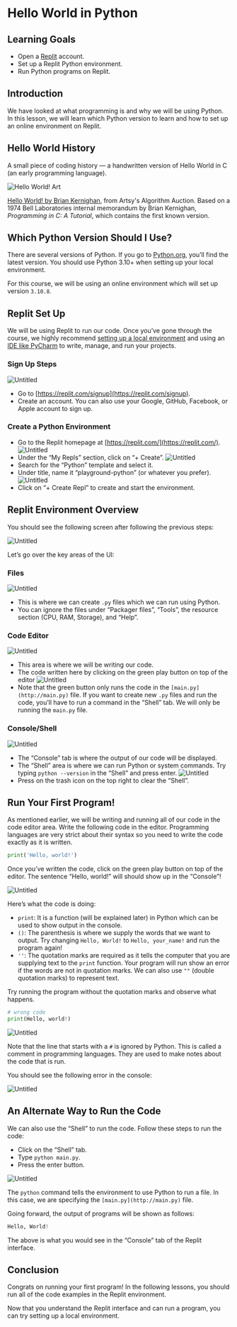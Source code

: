 # Hello World in Python

## Learning Goals

- Open a [Replit](https://replit.com/~) account.
- Set up a Replit Python environment.
- Run Python programs on Replit.

## Introduction

We have looked at what programming is and why we will be using Python. In this
lesson, we will learn which Python version to learn and how to set up an online
environment on Replit.

## Hello World History

A small piece of coding history — a handwritten version of Hello World in C (an
early programming language).

![Hello World! Art](https://d32dm0rphc51dk.cloudfront.net/b6JQ66-0nHij79irJT-Pdg/large.jpg)

[Hello World! by Brian Kernighan](https://www.artsy.net/artwork/brian-kernighan-hello-world),
from Artsy's Algorithm Auction. Based on a 1974 Bell Laboratories internal
memorandum by Brian Kernighan, _Programming in C: A Tutorial_, which contains
the first known version.

## Which Python Version Should I Use?

There are several versions of Python. If you go to
[Python.org](https://www.python.org/), you’ll find the latest version. You
should use Python 3.10+ when setting up your local environment.

For this course, we will be using an online environment which will set up
version `3.10.8`.

## Replit Set Up

We will be using Replit to run our code. Once you’ve gone through the course, we
highly recommend
[setting up a local environment](https://realpython.com/installing-python/) and
using an [IDE like PyCharm](https://www.jetbrains.com/pycharm/) to write,
manage, and run your projects.

### Sign Up Steps

![Untitled](https://curriculum-content.s3.amazonaws.com/intro-to-coding-python/running-your-first-python-program/01.png)

- Go to [https://replit.com/signup](https://replit.com/signup).
- Create an account. You can also use your Google, GitHub, Facebook, or Apple
  account to sign up.

### Create a Python Environment

- Go to the Replit homepage at [https://replit.com/](https://replit.com/).
  ![Untitled](https://curriculum-content.s3.amazonaws.com/intro-to-coding-python/running-your-first-python-program/02.png)
- Under the “My Repls” section, click on “+ Create”.
  ![Untitled](https://curriculum-content.s3.amazonaws.com/intro-to-coding-python/running-your-first-python-program/03.png)
- Search for the “Python” template and select it.
- Under title, name it “playground-python” (or whatever you prefer).
  ![Untitled](https://curriculum-content.s3.amazonaws.com/intro-to-coding-python/running-your-first-python-program/04.png)
- Click on “+ Create Repl” to create and start the environment.

## Replit Environment Overview

You should see the following screen after following the previous steps:

![Untitled](https://curriculum-content.s3.amazonaws.com/intro-to-coding-python/running-your-first-python-program/05.png)

Let’s go over the key areas of the UI:

### Files

![Untitled](https://curriculum-content.s3.amazonaws.com/intro-to-coding-python/running-your-first-python-program/06.png)

- This is where we can create `.py` files which we can run using Python.
- You can ignore the files under “Packager files”, “Tools”, the resource section
  (CPU, RAM, Storage), and “Help”.

### Code Editor

![Untitled](https://curriculum-content.s3.amazonaws.com/intro-to-coding-python/running-your-first-python-program/07.png)

- This area is where we will be writing our code.
- The code written here by clicking on the green play button on top of the
  editor
  ![Untitled](https://curriculum-content.s3.amazonaws.com/intro-to-coding-python/running-your-first-python-program/08.png)
- Note that the green button only runs the code in the
  `[main.py](http://main.py)` file. If you want to create new `.py` files and
  run the code, you’ll have to run a command in the “Shell” tab. We will only be
  running the `main.py` file.

### Console/Shell

![Untitled](https://curriculum-content.s3.amazonaws.com/intro-to-coding-python/running-your-first-python-program/09.png)

- The “Console” tab is where the output of our code will be displayed.
- The “Shell” area is where we can run Python or system commands. Try typing
  `python --version` in the “Shell” and press enter.
  ![Untitled](https://curriculum-content.s3.amazonaws.com/intro-to-coding-python/running-your-first-python-program/10.png)
- Press on the trash icon on the top right to clear the “Shell”.

## Run Your First Program!

As mentioned earlier, we will be writing and running all of our code in the code
editor area. Write the following code in the editor. Programming languages are
very strict about their syntax so you need to write the code exactly as it is
written.

```python
print('Hello, world!')
```

Once you’ve written the code, click on the green play button on top of the
editor. The sentence “Hello, world!” will should show up in the “Console”!

![Untitled](https://curriculum-content.s3.amazonaws.com/intro-to-coding-python/running-your-first-python-program/11.png)

Here’s what the code is doing:

- `print`: It is a function (will be explained later) in Python which can be
  used to show output in the console.
- `()`: The parenthesis is where we supply the words that we want to output. Try
  changing `Hello, World!` to `Hello, your_name!` and run the program again!
- `''`: The quotation marks are required as it tells the computer that you are
  supplying text to the `print` function. Your program will run show an error if
  the words are not in quotation marks. We can also use `""` (double quotation
  marks) to represent text.

Try running the program without the quotation marks and observe what happens.

```python
# wrong code
print(Hello, world!)
```

![Untitled](https://curriculum-content.s3.amazonaws.com/intro-to-coding-python/running-your-first-python-program/12.png)

Note that the line that starts with a `#` is ignored by Python. This is called a
comment in programming languages. They are used to make notes about the code
that is run.

You should see the following error in the console:

![Untitled](https://curriculum-content.s3.amazonaws.com/intro-to-coding-python/running-your-first-python-program/13.png)

## An Alternate Way to Run the Code

We can also use the “Shell” to run the code. Follow these steps to run the code:

- Click on the “Shell” tab.
- Type `python main.py`.
- Press the enter button.

![Untitled](https://curriculum-content.s3.amazonaws.com/intro-to-coding-python/running-your-first-python-program/14.png)

The `python` command tells the environment to use Python to run a file. In this
case, we are specifying the `[main.py](http://main.py)` file.

Going forward, the output of programs will be shown as follows:

```python
Hello, World!
```

The above is what you would see in the “Console” tab of the Replit interface.

## Conclusion

Congrats on running your first program! In the following lessons, you should run
all of the code examples in the Replit environment.

Now that you understand the Replit interface and can run a program, you can try
setting up a local environment.
